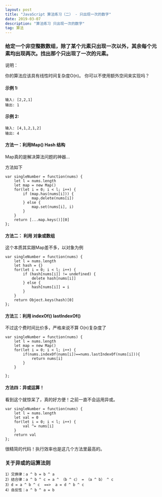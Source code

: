 ```yaml
---
layout: post
title: "JavaScript 算法练习（二） - 只出现一次的数字"
date: 2019-03-07
description: "算法练习 只出现一次的数字"
tag: 算法
---   
```


### 给定一个非空整数数组，除了某个元素只出现一次以外，其余每个元素均出现两次。找出那个只出现了一次的元素。

说明：

你的算法应该具有线性时间复杂度O(n)。 你可以不使用额外空间来实现吗？

#### 示例 1:

    输入: [2,2,1]
    输出: 1
    
#### 示例 2:

	输入: [4,1,2,1,2]
	输出: 4

#### 方法一：利用Map() Hash 结构

Map真的是解决算法问题的神器...

方法如下

	var singleNumber = function(nums) {
    	let l = nums.length
    	let map = new Map()
    	for(let i = 0; i < l; i++) {
        	if (map.has(nums[i])) {
            	map.delete(nums[i])
        	} else {
           		map.set(nums[i], i)
        	}
    	}
    	return [...map.keys()][0]
	};
	
#### 方法二： 利用 对象或数组

这个本质其实跟Map差不多，以对象为例

	var singleNumber = function(nums) {
    	let l = nums.length
    	let hash = {}
    	for(let i = 0; i < l; i++) {
    		if (hash[nums[i]] != undefined) {
    			delete hash[nums[i]]
    		} else {
    			hash[nums[i]] = i
    		}
    	}
    	return Object.keys(hash)[0]
	};
    
#### 方法三：利用 indexOf() lastIndexOf() 

不过这个费时间比价多，严格来说不算 O(n)复杂度了

    var singleNumber = function(nums) {
        let l = nums.length
        let map = new Map()
        for(let i = 0; i < l; i++) {
            if(nums.indexOf(nums[i])==nums.lastIndexOf(nums[i])){
                return nums[i]
            }
        }

    };
    
#### 方法四：异或运算！

看到这个就惊呆了，真的好方便！之前一直不会运用异或。

    var singleNumber = function(nums) {
        let l = nums.length
        let val = 0
        for(let i = 0; i < l; i++) {
            val ^= nums[i]
        }
        return val
    };
    
很精简的代码！执行效率也是这几个方法里最高的。

### 关于异或的运算法则

    1）交换律：a ^ b = b ^ a
    2）结合律：a ^ b ^ c = a ^ （b ^ c） = （a ^ b） ^ c
    3）d = a ^ b ^ c  ==>  a = d ^ b ^ c
    4）自反性：a ^ b ^ a = b